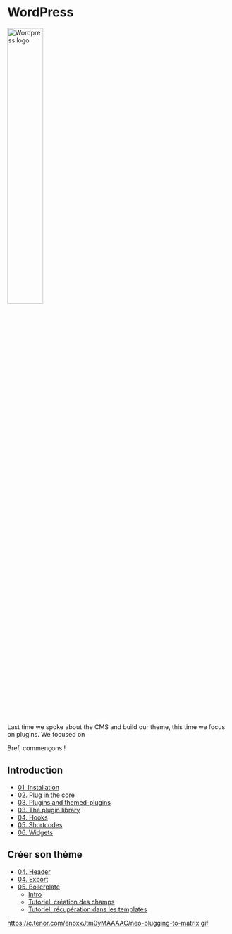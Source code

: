 # WordPress

<img src="./images/wordpress-logo11.png" alt="Wordpress logo" width="40%" heigth="40%" margin="auto" />


Last time we spoke about the CMS and build our theme, this time we focus on plugins. We focused on

Bref, commençons !

## Introduction

- [01. Installation](content/01.InstallationBases.md)
- [02. Plug in the core](content/02.structurefichiers.md)
- [03. Plugins and themed-plugins](content/01.hierarchy.md)
- [03. The plugin library](content/01.hierarchy.md)
- [04. Hooks](content/02.Functions.md)
- [05. Shortcodes](content/03.codex.md)
- [06. Widgets](content/04.functionsutiles.md)

## Créer son thème


- [04. Header](ACF/)
- [04. Export](ACF/)
- [05. Boilerplate](ACF/)
	- [Intro](ACF/)
	- [Tutoriel: création des champs](ACF/tutoriel1.md)
	- [Tutoriel: récupération dans les templates](ACF/tutoriel2.md)

https://c.tenor.com/enoxxJtm0yMAAAAC/neo-plugging-to-matrix.gif
